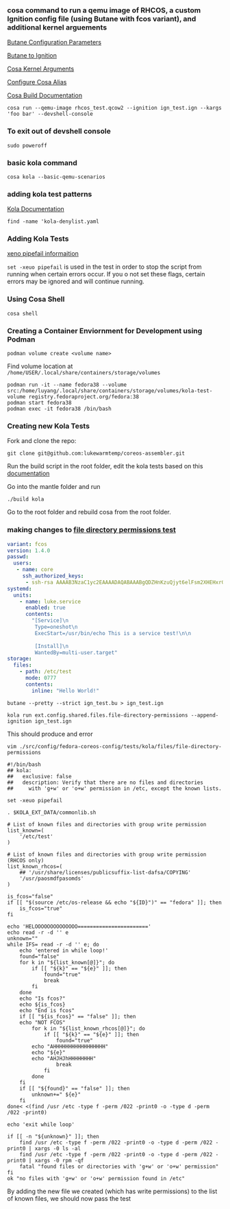 ### cosa command to run a qemu image of RHCOS, a custom Ignition config file (using Butane with fcos variant), and additional kernel arguements
[Butane Configuration Parameters](https://coreos.github.io/butane/specs/)

[Butane to Ignition](https://docs.fedoraproject.org/en-US/fedora-coreos/producing-ign/)

[Cosa Kernel Arguments](https://coreos.github.io/coreos-assembler/cosa/run/#additional-kernel-arguments)

[Configure Cosa Alias](https://coreos.github.io/coreos-assembler/building-fcos/)

[Cosa Build Documentation](https://coreos.github.io/coreos-assembler/cosa/)

`cosa run --qemu-image rhcos_test.qcow2 --ignition ign_test.ign --kargs 'foo bar' --devshell-console`


### To exit out of devshell console
`sudo poweroff`


### basic kola command
`cosa kola --basic-qemu-scenarios`

### adding kola test patterns
[Kola Documentation](https://coreos.github.io/coreos-assembler/kola/)

`find -name 'kola-denylist.yaml`

### Adding Kola Tests
[xeno pipefail informaition](https://gist.github.com/mohanpedala/1e2ff5661761d3abd0385e8223e16425?permalink_comment_id=3945021)

`set -xeuo pipefail` is used in the test in order to stop the script from running when certain errors occur. If you o not set these flags, certain errors may be ignored and will continue running.

### Using Cosa Shell
```
cosa shell
```

### Creating a Container Enviornment for Development using Podman
```
podman volume create <volume name>
```
Find volume location at `/home/USER/.local/share/containers/storage/volumes`
```
podman run -it --name fedora38 --volume src:/home/luyang/.local/share/containers/storage/volumes/kola-test-volume registry.fedoraproject.org/fedora:38
podman start fedora38
podman exec -it fedora38 /bin/bash
```

### Creating new Kola Tests
Fork and clone the repo:
```
git clone git@github.com:lukewarmtemp/coreos-assembler.git
```

Run the build script in the root folder, edit the kola tests based on this [documentation](https://coreos.github.io/coreos-assembler/kola/adding-tests/)

Go into the mantle folder and run
```
./build kola
```

Go to the root folder and rebuild cosa from the root folder.

### making changes to [file directory permissions test](https://github.com/coreos/fedora-coreos-config/blob/testing-devel/tests/kola/files/file-directory-permissions)
```yaml
variant: fcos
version: 1.4.0
passwd:
  users:
   - name: core
     ssh_authorized_keys:
      - ssh-rsa AAAAB3NzaC1yc2EAAAADAQABAAABgQDZHnKzuQjyt6elFsm2XHEHxrGOK7Es9HlJp70hN3JLViwGgFCPv5TQBItZD58xsdmk9QfcwnS0ojaIZdERZeMX7j/uxnVy3j/yjrcdQs2o/CB7IJRiRUTH7nmDa1MlXEFOTIcW160+FHfvywx91kNoVxx8Kq/b1l/KS3ZCiTF77T0KzD9LH9FlaoLOX6WWym
systemd:
  units:
    - name: luke.service
      enabled: true
      contents:
        "[Service]\n
         Type=oneshot\n
         ExecStart=/usr/bin/echo This is a service test!\n\n
         
         [Install]\n
         WantedBy=multi-user.target"
storage:
  files:
    - path: /etc/test
      mode: 0777
      contents:
        inline: "Hello World!"
```
```
butane --pretty --strict ign_test.bu > ign_test.ign
```
```
kola run ext.config.shared.files.file-directory-permissions --append-ignition ign_test.ign
```
This should produce and error
```
vim ./src/config/fedora-coreos-config/tests/kola/files/file-directory-permissions
```
```
#!/bin/bash
## kola:
##   exclusive: false
##   description: Verify that there are no files and directories 
##     with 'g+w' or 'o+w' permission in /etc, except the known lists.

set -xeuo pipefail

. $KOLA_EXT_DATA/commonlib.sh

# List of known files and directories with group write permission
list_known=(
	'/etc/test'
)

# List of known files and directories with group write permission (RHCOS only)
list_known_rhcos=(
    ## '/usr/share/licenses/publicsuffix-list-dafsa/COPYING'
    '/usr/paosmdfpasomds'
)

is_fcos="false"
if [[ "$(source /etc/os-release && echo "${ID}")" == "fedora" ]]; then
    is_fcos="true"
fi

echo 'HELOOOOOOOOOOOOOO======================='
echo read -r -d '' e  
unknown=""
while IFS= read -r -d '' e; do
    echo 'entered in while loop!'
    found="false"
    for k in "${list_known[@]}"; do
        if [[ "${k}" == "${e}" ]]; then
            found="true"
            break
        fi
    done
    echo "Is fcos?"
    echo ${is_fcos}
    echo "End is fcos"
    if [[ "${is_fcos}" == "false" ]]; then
	echo "NOT FCOS"
        for k in "${list_known_rhcos[@]}"; do
            if [[ "${k}" == "${e}" ]]; then
                found="true"
		echo "AHHHHHHHHHHHHHHHHH" 
		echo "${e}"
		echo "AHJHJhHHHHHHHH"
                break
            fi
        done
    fi
    if [[ "${found}" == "false" ]]; then
        unknown+=" ${e}"
    fi
done< <(find /usr /etc -type f -perm /022 -print0 -o -type d -perm /022 -print0)

echo 'exit while loop'

if [[ -n "${unknown}" ]]; then
    find /usr /etc -type f -perm /022 -print0 -o -type d -perm /022 -print0 | xargs -0 ls -al
    find /usr /etc -type f -perm /022 -print0 -o -type d -perm /022 -print0 | xargs -0 rpm -qf
    fatal "found files or directories with 'g+w' or 'o+w' permission"
fi
ok "no files with 'g+w' or 'o+w' permission found in /etc"
```
By adding the new file we created (which has write permissions) to the list of known files, we should now pass the test
